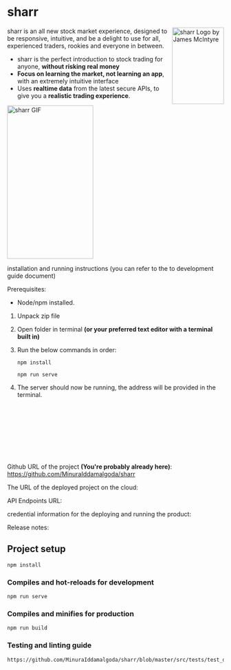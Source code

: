# sharr
<img src="https://develop.d2ntqjq4wdf1sq.amplifyapp.com/img/Sharr.109f1d2d.png" align="right"
     title="sharr Logo by James McIntyre" width="120" height="178">
     
sharr is an all new stock market experience, designed to be responsive, intuitive, and be a delight to use for all, experienced traders, rookies and everyone in between. 

* sharr is the perfect introduction to stock trading for anyone, **without risking real money**
* **Focus on learning the market, not learning an app**, with an extremely intuitive interface
* Uses **realtime data** from the latest secure APIs, to give you a **realistic trading experience**.

<img src="https://giant.gfycat.com/OffensiveSoulfulGalapagoshawk.gif" align="middle"
     title="sharr GIF" width="200" height="356">

installation and running instructions (you can refer to the to development guide document)

Prerequisites:
* Node/npm installed.

1. Unpack zip file
2. Open folder in terminal **(or your preferred text editor with a terminal built in)**
3. Run the below commands in order:
 
      ```
      npm install
      ```
      ```
      npm run serve
      ```
4. The server should now be running, the address will be provided in the terminal.
<br><br><br><br><br><br><br><br><br>

Github URL of the project **(You're probably already here)**: https://github.com/MinuraIddamalgoda/sharr

The URL of the deployed project on the cloud:

API Endpoints URL:

credential information for the deploying and running the product:

Release notes:

## Project setup
```
npm install
```

### Compiles and hot-reloads for development
```
npm run serve
```

### Compiles and minifies for production
```
npm run build
```

### Testing and linting guide
```
https://github.com/MinuraIddamalgoda/sharr/blob/master/src/tests/test_doc.md
```